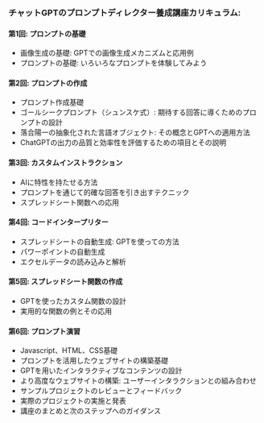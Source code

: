 ### チャットGPTのプロンプトディレクター養成講座カリキュラム:

#### 第1回: プロンプトの基礎
- 画像生成の基礎: GPTでの画像生成メカニズムと応用例
- プロンプトの基礎: いろいろなプロンプトを体験してみよう

#### 第2回: プロンプトの作成
- プロンプト作成基礎
- ゴールシークプロンプト（シュンスケ式）: 期待する回答に導くためのプロンプトの設計
- 落合陽一の抽象化された言語オブジェクト: その概念とGPTへの適用方法
- ChatGPTの出力の品質と効率性を評価するための項目とその説明

#### 第3回: カスタムインストラクション
- AIに特性を持たせる方法
- プロンプトを通じて的確な回答を引き出すテクニック
- スプレッドシート関数への応用

#### 第4回: コードインタープリター
- スプレッドシートの自動生成: GPTを使っての方法
- パワーポイントの自動生成
- エクセルデータの読み込みと解析

#### 第5回: スプレッドシート関数の作成
- GPTを使ったカスタム関数の設計
- 実用的な関数の例とその応用

#### 第6回: プロンプト演習
- Javascript、HTML、CSS基礎
- プロンプトを活用したウェブサイトの構築基礎
- GPTを用いたインタラクティブなコンテンツの設計
- より高度なウェブサイトの構築: ユーザーインタラクションとの組み合わせ
- サンプルプロジェクトのレビューとフィードバック
- 実際のプロジェクトの実施と発表
- 講座のまとめと次のステップへのガイダンス
